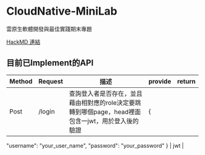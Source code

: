 # CloudNative-MiniLab
雲原生軟體開發與最佳實踐期末專題

[HackMD 連結](https://hackmd.io/BB4n_xctTsus2xEmPvc1dQ?view)

## 目前已Implement的API
| Method | Request    | 描述                                                                                              | provide    | return |
| ------ | --- | ------------------------------------------------------------------------------------------------- | ---------- | ------ |
| Post   | /login    | 查詢登入者是否存在，並且藉由相對應的role決定要跳轉到哪個page，head裡面包含一jwt，用於登入後的驗證 | {
  "username": "your_user_name",
  "password": "your_password"
} | jwt   |

